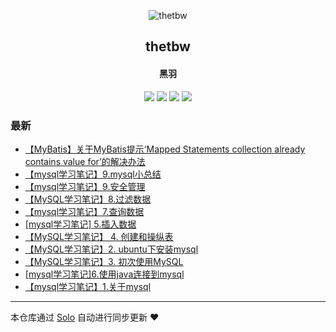 <p align="center"><img alt="thetbw" src="https://thetbw.xyz/images/thetbw.png"></p><h2 align="center">
thetbw
</h2>

<h4 align="center">黑羽</h4>
<p align="center"><a title="thetbw" target="_blank" href="https://github.com/thetbw/solo-blog"><img src="https://img.shields.io/github/last-commit/thetbw/solo-blog.svg?style=flat-square&color=FF9900"></a>
<a title="GitHub repo size in bytes" target="_blank" href="https://github.com/thetbw/solo-blog"><img src="https://img.shields.io/github/repo-size/thetbw/solo-blog.svg?style=flat-square"></a>
<a title="Solo Version" target="_blank" href="https://github.com/b3log/solo/releases"><img src="https://img.shields.io/badge/solo-3.4.0-f1e05a.svg?style=flat-square&color=blueviolet"></a>
<a title="Hits" target="_blank" href="https://github.com/b3log/hits"><img src="https://hits.b3log.org/thetbw/solo-blog.svg"></a></p>

### 最新

* [【MyBatis】关于MyBatis提示‘Mapped Statements collection already contains value for’的解决办法](https://thetbw.xyz/articles/2019/04/13/1555165639350.html)
* [【mysql学习笔记】9.mysql小总结](https://thetbw.xyz/articles/2019/04/04/1554380174554.html)
* [【mysql学习笔记】9.安全管理](https://thetbw.xyz/articles/2019/03/31/1554006356903.html)
* [【MySQL学习笔记】8.过滤数据](https://thetbw.xyz/articles/2019/03/31/1553997796005.html)
* [【mysql学习笔记】7.查询数据](https://thetbw.xyz/articles/2019/03/31/1553996315293.html)
* [[mysql学习笔记] 5.插入数据](https://thetbw.xyz/articles/2019/03/31/1553996251474.html)
* [【MySQL学习笔记】 4. 创建和操纵表](https://thetbw.xyz/articles/2019/03/31/1553996223827.html)
* [【MySQL学习笔记】2. ubuntu下安装mysql](https://thetbw.xyz/articles/2019/03/31/1553996063265.html)
* [【MySQL学习笔记】3. 初次使用MySQL](https://thetbw.xyz/articles/2019/03/30/1553959765309.html)
* [[mysql学习笔记]6.使用java连接到mysql](https://thetbw.xyz/articles/2019/03/30/1553959629237.html)
* [【mysql学习笔记】1.关于mysql](https://thetbw.xyz/articles/2019/03/30/1553959367368.html)



---

本仓库通过 [Solo](https://github.com/b3log/solo) 自动进行同步更新 ❤️ 
